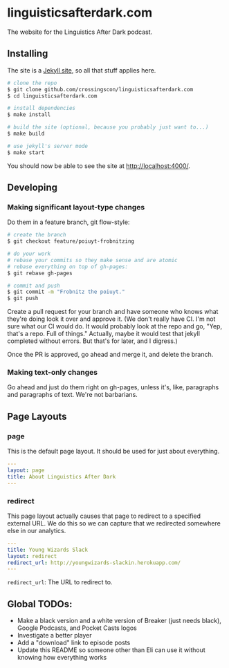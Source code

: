 # linguisticsafterdark.com
The website for the Linguistics After Dark podcast.

## Installing
The site is a [Jekyll site](https://jekyllrb.com/docs/home/), so all that stuff applies here.

```bash
# clone the repo
$ git clone github.com/crossingscon/linguisticsafterdark.com
$ cd linguisticsafterdark.com

# install dependencies
$ make install

# build the site (optional, because you probably just want to...)
$ make build

# use jekyll's server mode
$ make start
```

You should now be able to see the site at [http://localhost:4000/](http://localhost:4000/).

## Developing

### Making significant layout-type changes
Do them in a feature branch, git flow-style:

```bash
# create the branch
$ git checkout feature/poiuyt-frobnitzing

# do your work
# rebase your commits so they make sense and are atomic
# rebase everything on top of gh-pages:
$ git rebase gh-pages

# commit and push
$ git commit -m "Frobnitz the poiuyt."
$ git push
```

Create a pull request for your branch and have someone who knows what they're doing look it over and approve it. (We don't really have CI. I'm not sure what our CI would do. It would probably look at the repo and go, "Yep, that's a repo. Full of things." Actually, maybe it would test that jekyll completed without errors. But that's for later, and I digress.)

Once the PR is approved, go ahead and merge it, and delete the branch.

### Making text-only changes
Go ahead and just do them right on gh-pages, unless it's, like, paragraphs and paragraphs of text. We're not barbarians.

## Page Layouts

### page
This is the default page layout. It should be used for just about everything.

```yaml
---
layout: page
title: About Linguistics After Dark
---
```

### redirect
This page layout actually causes that page to redirect to a specified external URL. We do this so we can capture that we redirected somewhere else in our analytics.

```yaml
---
title: Young Wizards Slack
layout: redirect
redirect_url: http://youngwizards-slackin.herokuapp.com/
---
```

`redirect_url`: The URL to redirect to.

## Global TODOs:

- Make a black version and a white version of Breaker (just needs black), Google Podcasts, and Pocket Casts logos
- Investigate a better player
- Add a "download" link to episode posts
- Update this README so someone other than Eli can use it without knowing how everything works

